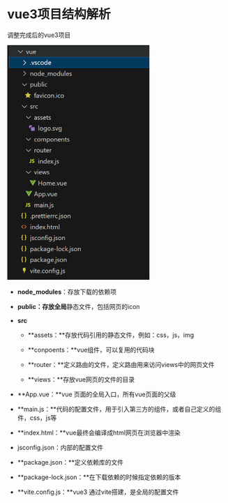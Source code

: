 # vue3项目结构解析

调整完成后的vue3项目

<img src="./assets/image-20250712230750912.png" alt="image-20250712230750912" style="zoom:67%;" />

- **node_modules**：存放下载的依赖项

- **public：**存放**全局**静态文件，包括网页的icon

- **src**

	- **assets：**存放代码引用的静态文件，例如：css，js，img

	- **conpoents：**vue组件，可以复用的代码块

	- **router：**定义路由的文件，定义路由用来访问views中的网页文件	

	- **views：**存放vue网页的文件的目录
	
- **App.vue：**vue 页面的全局入口，所有vue页面的父级

- **main.js：**代码的配置文件，用于引入第三方的组件，或者自己定义的组件，css，js等

- **index.html：**vue最终会编译成html网页在浏览器中渲染

- jsconfig.json：内部的配置文件

- **package.json：**定义依赖库的文件

- **package-lock.json：**在下载依赖的时候指定依赖的版本

- **vite.config.js：**vue3 通过vite搭建，是全局的配置文件